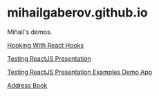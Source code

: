 # mihailgaberov.github.io
Mihail's demos.

[Hooking With React Hooks](https://mihailgaberov.github.io/react-hooks)

[Testing ReactJS Presentation](https://mihailgaberov.github.io/testing-reactjs-presentation)

[Testing ReactJS Presentation Examples Demo App](http://mihailgaberov.github.io/testing-reactjs-presentation-examples/)

[Address Book](https://mihailgaberov.github.io/address-book)
